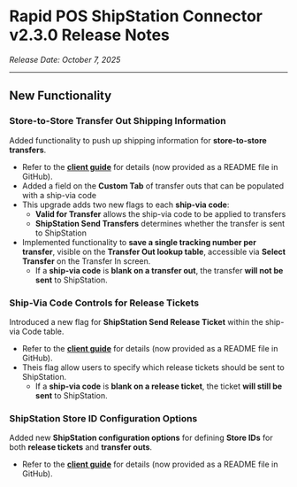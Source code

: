 # Rapid POS ShipStation Connector v2.3.0 Release Notes

_Release Date: October 7, 2025_

---

## New Functionality

### Store-to-Store Transfer Out Shipping Information
Added functionality to push up shipping information for **store-to-store transfers**.

- Refer to the [**client guide**](/README.md) for details (now provided as a README file in GitHub).  
- Added a field on the **Custom Tab** of transfer outs that can  be populated with a ship-via code
- This upgrade adds two new flags to each **ship-via code**:
    - **Valid for Transfer** allows the ship-via code to be applied to transfers
    - **ShipStation Send Transfers** determines whether the transfer is sent to ShipStation
- Implemented functionality to **save a single tracking number per transfer**, visible on the **Transfer Out lookup table**, accessible via **Select Transfer** on the Transfer In screen.
    - If a **ship-via code** is **blank on a transfer out**, the transfer **will not be sent** to ShipStation.

### Ship-Via Code Controls for Release Tickets
Introduced a new flag for **ShipStation Send Release Ticket** within the ship-via Code table.

- Refer to the [**client guide**](/README.md) for details (now provided as a README file in GitHub).  
- Theis flag allow users to specify which release tickets should be sent to ShipStation.  
  - If a **ship-via code** is **blank on a release ticket**, the ticket **will still be sent** to ShipStation.  

### ShipStation Store ID Configuration Options
Added new **ShipStation configuration options** for defining **Store IDs** for both **release tickets** and **transfer outs**.

- Refer to the [**client guide**](/README.md) for details (now provided as a README file in GitHub).
